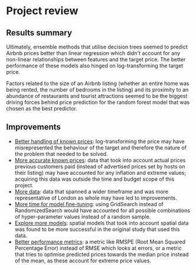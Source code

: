 # Project review

## Results summary 

Ultimately, ensemble methods that utilise decision trees seemed to predict Airbnb prices better than linear regression which didn't account for any non-linear relationships between features and the target price. The better performance of these models also hinged on log-transforming the target price.

Factors related to the size of an Airbnb listing (whether an entire home was being rented, the number of bedrooms in the listing) and its proximity to an abundance of restaurants and tourist attractions seemed to be the biggest driving forces behind price prediction for the random forest model that was chosen as the best predictor.


## Improvements

<ul>
    <li><ins>Better handling of known prices</ins>: log-transforming the price may have misrepresented the behaviour of the target and therefore the nature of the problem that needed to be solved.</li>
    <li><ins>More accurate known prices</ins>: data that took into account actual prices previous customers paid (instead of advertised prices set by hosts on their listing) may have accounted for any inflation and extreme values; acquiring this data was outside the time and budget scope of this project.</li>
    <li><ins>More data</ins>: data that spanned a wider timeframe and was more representative of London as whole may have led to improvements.</li>
    <li><ins>More time for model fine-tuning</ins>: using GridSearch instead of RandomizedSearch would have accounted for all possible combinations of hyper-parameter values instead of a random sample.</li>
    <li><ins>Explore more models</ins>: spatial models that took into account spatial data was found to be more successful in the original study that used this data.</li>
    <li><ins>Better performance metrics</ins>: a metric like RMSPE (Root Mean Squared Percentage Error) instead of RMSE which looks at errors, or a metric that tries to optimise predicted prices towards the median price instead of the mean, as these account for extreme price values.</li>
</ul>